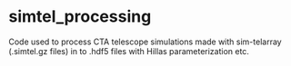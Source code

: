# simtel_processing
Code used to process CTA telescope simulations made with sim-telarray (.simtel.gz files) in to .hdf5 files with Hillas parameterization etc.
